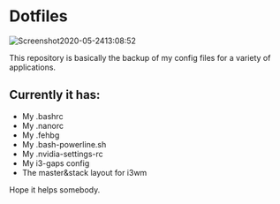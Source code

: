 # Dotfiles

![Screenshot2020-05-2413:08:52](https://user-images.githubusercontent.com/65104127/82980825-e8c27880-9fd9-11ea-94dc-837b4e2ff46d.png)

This repository is basically the backup of my config files for a variety of applications.

## Currently it has:

- My .bashrc
- My .nanorc
- My .fehbg
- My .bash-powerline.sh
- My .nvidia-settings-rc
- My i3-gaps config
- The master&stack layout for i3wm

Hope it helps somebody.

